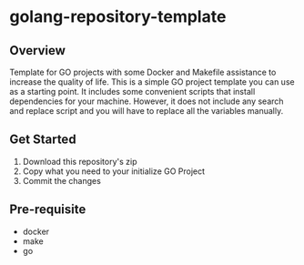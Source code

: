 # golang-repository-template

## Overview
Template for GO projects with some Docker and Makefile assistance to increase the quality of life.
This is a simple GO project template you can use as a starting point. It includes some convenient scripts that install dependencies for your machine.
However, it does not include any search and replace script and you will have to replace all the variables manually.

## Get Started
1. Download this repository's zip
1. Copy what you need to your initialize GO Project
1. Commit the changes

## Pre-requisite
- docker
- make
- go
